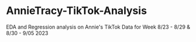# AnnieTracy-TikTok-Analysis
 EDA and Regression analysis on Annie's TikTok Data for Week 8/23 - 8/29 & 8/30 - 9/05 2023
